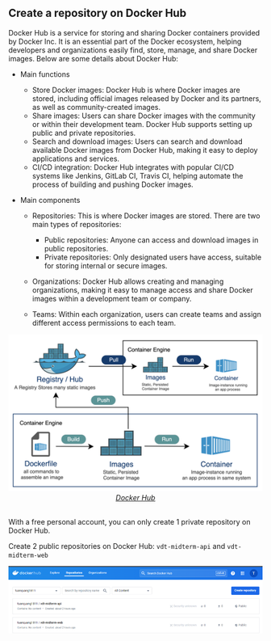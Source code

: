 ## Create a repository on Docker Hub

Docker Hub is a service for storing and sharing Docker containers provided by Docker Inc. It is an essential part of the Docker ecosystem, helping developers and organizations easily find, store, manage, and share Docker images. Below are some details about Docker Hub:

- Main functions

  - Store Docker images: Docker Hub is where Docker images are stored, including official images released by Docker and its partners, as well as community-created images.
  - Share images: Users can share Docker images with the community or within their development team. Docker Hub supports setting up public and private repositories.
  - Search and download images: Users can search and download available Docker images from Docker Hub, making it easy to deploy applications and services.
  - CI/CD integration: Docker Hub integrates with popular CI/CD systems like Jenkins, GitLab CI, Travis CI, helping automate the process of building and pushing Docker images.

- Main components

  - Repositories: This is where Docker images are stored. There are two main types of repositories:

    - Public repositories: Anyone can access and download images in public repositories.
    - Private repositories: Only designated users have access, suitable for storing internal or secure images.

  - Organizations: Docker Hub allows creating and managing organizations, making it easy to manage access and share Docker images within a development team or company.
  - Teams: Within each organization, users can create teams and assign different access permissions to each team.

<div align="center">
  <img width="800" src="../images/dockerhub.png" alt="Docker Hub">
</div>
<div align="center">
<i><a href=https://community.sap.com/t5/technology-blogs-by-sap/use-private-registry-for-containerize-a-cap-application-part-1/ba-p/13541667>
Docker Hub
</a></i>

</div>
<br>

With a free personal account, you can only create 1 private repository on Docker Hub.

Create 2 public repositories on Docker Hub: `vdt-midterm-api` and `vdt-midterm-web`

<div align="center">
  <img width="800" src="../images/dockerhub-repo.png" alt="Dockerhub repo">
</div>
<br>
